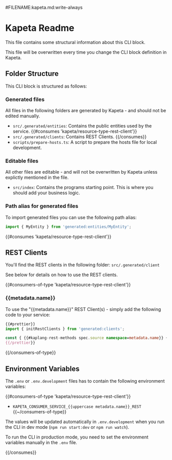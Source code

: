 #FILENAME:kapeta.md:write-always
# Kapeta Readme
This file contains some structural information about this CLI block.

This file will be overwritten every time you change the CLI block definition in Kapeta.

## Folder Structure
This CLI block is structured as follows:

### Generated files
All files in the following folders are generated by Kapeta - and should not be edited manually.
* ```src/.generated/entities```: Contains the public entities used by the service.
{{#consumes 'kapeta/resource-type-rest-client'}}
* ```src/.generated/clients```: Contains REST Clients.
{{/consumes}}
* ```scripts/prepare-hosts.ts```: A script to prepare the hosts file for local development.

### Editable files
All other files are editable - and will not be overwritten by Kapeta unless explictly mentioned in the file.

* ```src/index```: Contains the programs starting point. This is where you should add your business logic.

### Path alias for generated files

To import generated files you can use the following path alias:
```typescript
import { MyEntity } from 'generated:entities/MyEntity';
```

{{#consumes 'kapeta/resource-type-rest-client'}}

## REST Clients
You'll find the REST clients in the following folder: ```src/.generated/client```

See below for details on how to use the REST clients.

{{#consumers-of-type 'kapeta/resource-type-rest-client'}}
### {{metadata.name}}
To use the "{{metadata.name}}" REST Client(s) - simply add the following code to your service:

```typescript
{{#prettier}}
import { initRestClients } from 'generated:clients';

const { {{#kaplang-rest-methods spec.source namespace=metadata.name}} {{lowerFirst (controller-name this)}}Client, {{/kaplang-rest-methods}} } = initRestClients();
{{/prettier}}
```
{{/consumers-of-type}}

## Environment Variables

The `.env` or `.env.development` files has to contain the following environment variables:

{{#consumers-of-type 'kapeta/resource-type-rest-client'}}
- `KAPETA_CONSUMER_SERVICE_{{uppercase metadata.name}}_REST`
{{~/consumers-of-type}}


The values will be updated automatically in `.env.development` when you run the CLI in dev mode (`npm run start:dev` or `npm run watch`). 

To run the CLI in production mode, you need to set the environment variables manually in the `.env` file.

{{/consumes}}
